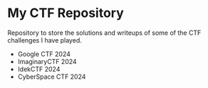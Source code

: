 # My CTF Repository

Repository to store the solutions and writeups of some of the CTF challenges I have played.

- Google CTF 2024
- ImaginaryCTF 2024
- IdekCTF 2024
- CyberSpace CTF 2024